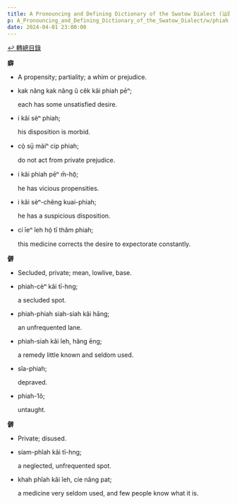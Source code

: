 ```yaml
---
title: A Pronouncing and Defining Dictionary of the Swatow Dialect (汕頭方言音義字典) / phiah
p: A_Pronouncing_and_Defining_Dictionary_of_the_Swatow_Dialect/w/phiah
date: 2024-04-01 23:00:00
---
```


[↩️ 轉總目錄](/A_Pronouncing_and_Defining_Dictionary_of_the_Swatow_Dialect)


**癖**
- A propensity; partiality; a whim or prejudice.

- kak nâng kak nâng ŭ cêk kâi phiah pēⁿ;

  each has some unsatisfied desire.

- i kâi sèⁿ phiah;

  his disposition is morbid.

- cò̤ sṳ̄ màiⁿ cip phiah;

  do not act from private prejudice.

- i kâi phiah pēⁿ m̄-hō̤;

  he has vicious propensities.

- i kâi sèⁿ-chêng kuai-phiah;

  he has a suspicious disposition.

- cí īeⁿ îeh hó̤ tī thâm phiah;

  this medicine corrects the desire to expectorate constantly.

**僻**
- Secluded, private; mean, lowlive, base.

- phiah-cèⁿ kâi tī-hng;

  a secluded spot.

- phiah-phiah siah-siah kâi hāng;

  an unfrequented lane.

- phiah-siah kâi îeh, hâng ēng;

  a remedy little known and seldom used.

- sîa-phiah;

  depraved.

- phiah-1ŏ;

  untaught.

**僻**
- Private; disused.

- síam-phîah kâi tī-hng;

  a neglected, unfrequented spot.

- khah phîah kâi îeh, cíe nâng pat;

  a medicine very seldom used, and few people know what it is.